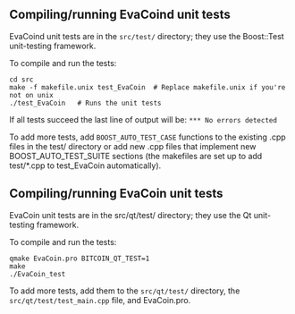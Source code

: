 Compiling/running EvaCoind unit tests
------------------------------------

EvaCoind unit tests are in the `src/test/` directory; they
use the Boost::Test unit-testing framework.

To compile and run the tests:

	cd src
	make -f makefile.unix test_EvaCoin  # Replace makefile.unix if you're not on unix
	./test_EvaCoin   # Runs the unit tests

If all tests succeed the last line of output will be:
`*** No errors detected`

To add more tests, add `BOOST_AUTO_TEST_CASE` functions to the existing
.cpp files in the test/ directory or add new .cpp files that
implement new BOOST_AUTO_TEST_SUITE sections (the makefiles are
set up to add test/*.cpp to test_EvaCoin automatically).


Compiling/running EvaCoin unit tests
---------------------------------------

EvaCoin unit tests are in the src/qt/test/ directory; they
use the Qt unit-testing framework.

To compile and run the tests:

	qmake EvaCoin.pro BITCOIN_QT_TEST=1
	make
	./EvaCoin_test

To add more tests, add them to the `src/qt/test/` directory,
the `src/qt/test/test_main.cpp` file, and EvaCoin.pro.
